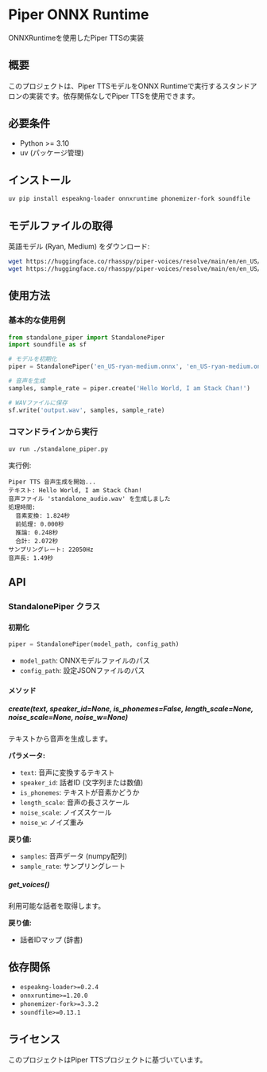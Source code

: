 # Piper ONNX Runtime

ONNXRuntimeを使用したPiper TTSの実装

## 概要

このプロジェクトは、Piper TTSモデルをONNX Runtimeで実行するスタンドアロンの実装です。依存関係なしでPiper TTSを使用できます。

## 必要条件

- Python >= 3.10
- uv (パッケージ管理)

## インストール

```bash
uv pip install espeakng-loader onnxruntime phonemizer-fork soundfile
```

## モデルファイルの取得

英語モデル (Ryan, Medium) をダウンロード:

```bash
wget https://huggingface.co/rhasspy/piper-voices/resolve/main/en/en_US/ryan/medium/en_US-ryan-medium.onnx
wget https://huggingface.co/rhasspy/piper-voices/resolve/main/en/en_US/ryan/medium/en_US-ryan-medium.onnx.json
```

## 使用方法

### 基本的な使用例

```python
from standalone_piper import StandalonePiper
import soundfile as sf

# モデルを初期化
piper = StandalonePiper('en_US-ryan-medium.onnx', 'en_US-ryan-medium.onnx.json')

# 音声を生成
samples, sample_rate = piper.create('Hello World, I am Stack Chan!')

# WAVファイルに保存
sf.write('output.wav', samples, sample_rate)
```

### コマンドラインから実行

```bash
uv run ./standalone_piper.py
```

実行例:
```
Piper TTS 音声生成を開始...
テキスト: Hello World, I am Stack Chan!
音声ファイル 'standalone_audio.wav' を生成しました
処理時間:
  音素変換: 1.824秒
  前処理: 0.000秒
  推論: 0.248秒
  合計: 2.072秒
サンプリングレート: 22050Hz
音声長: 1.49秒
```

## API

### StandalonePiper クラス

#### 初期化

```python
piper = StandalonePiper(model_path, config_path)
```

- `model_path`: ONNXモデルファイルのパス
- `config_path`: 設定JSONファイルのパス

#### メソッド

##### create(text, speaker_id=None, is_phonemes=False, length_scale=None, noise_scale=None, noise_w=None)

テキストから音声を生成します。

**パラメータ:**
- `text`: 音声に変換するテキスト
- `speaker_id`: 話者ID (文字列または数値)
- `is_phonemes`: テキストが音素かどうか
- `length_scale`: 音声の長さスケール
- `noise_scale`: ノイズスケール
- `noise_w`: ノイズ重み

**戻り値:**
- `samples`: 音声データ (numpy配列)
- `sample_rate`: サンプリングレート

##### get_voices()

利用可能な話者を取得します。

**戻り値:**
- 話者IDマップ (辞書)

## 依存関係

- `espeakng-loader>=0.2.4`
- `onnxruntime>=1.20.0`
- `phonemizer-fork>=3.3.2`
- `soundfile>=0.13.1`

## ライセンス

このプロジェクトはPiper TTSプロジェクトに基づいています。
